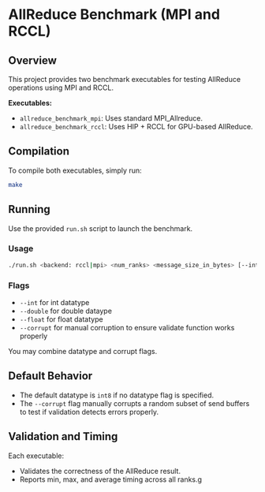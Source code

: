 # AllReduce Benchmark (MPI and RCCL)

## Overview
This project provides two benchmark executables for testing AllReduce operations using MPI and RCCL.

**Executables:**
- `allreduce_benchmark_mpi`: Uses standard MPI_Allreduce.
- `allreduce_benchmark_rccl`: Uses HIP + RCCL for GPU-based AllReduce.

## Compilation
To compile both executables, simply run:

```bash
make
```

## Running
Use the provided `run.sh` script to launch the benchmark.

### Usage
```bash
./run.sh <backend: rccl|mpi> <num_ranks> <message_size_in_bytes> [--int|--double|--float] [--corrupt]
```

### Flags
- `--int` for int datatype
- `--double` for double dataype
- `--float` for float datatype
- `--corrupt` for manual corruption to ensure validate function works properly

You may combine datatype and corrupt flags.

## Default Behavior
- The default datatype is `int8` if no datatype flag is specified.
- The `--corrupt` flag manually corrupts a random subset of send buffers to test if validation detects errors properly.

## Validation and Timing
Each executable:
- Validates the correctness of the AllReduce result.
- Reports min, max, and average timing across all ranks.g